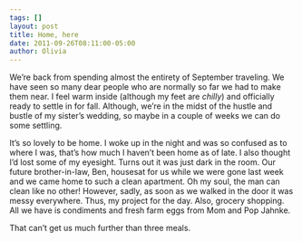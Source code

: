 ```yaml
---
tags: []
layout: post
title: Home, here
date: 2011-09-26T08:11:00-05:00
author: Olivia
---
```


We’re back from spending almost the entirety of September traveling. We have seen so many dear people who are normally so far we had to make them near. I feel warm inside (although my feet are *chilly*) and officially ready to settle in for fall. Although, we’re in the midst of the hustle and bustle of my sister’s wedding, so maybe in a couple of weeks we can do some settling. 

It’s so lovely to be home. I woke up in the night and was so confused as to where I was, that’s how much I haven’t been home as of late. I also thought I’d lost some of my eyesight. Turns out it was just dark in the room. Our future brother-in-law, Ben, housesat for us while we were gone last week and we came home to such a clean apartment. Oh my soul, the man can clean like no other! However, sadly, as soon as we walked in the door it was messy everywhere. Thus, my project for the day. Also, grocery shopping. All we have is condiments and fresh farm eggs from Mom and Pop Jahnke. 

That can’t get us much further than three meals. 
